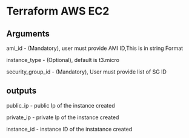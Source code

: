  # Terraform AWS EC2

 ## Arguments
 ami_id - (Mandatory), user must provide AMI ID,This is in string Format

 instance_type - (Optional), default is t3.micro

 security_group_id - (Mandatory), User must provide list of SG ID

 ## outputs
 public_ip - public Ip of the instance created

 private_ip - private Ip of the instance created
 
 instance_id - instance ID of the instatance created

